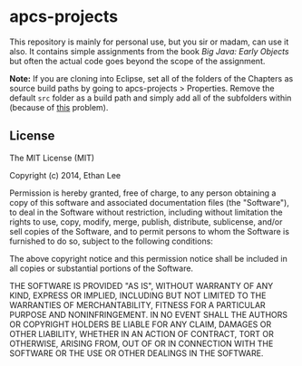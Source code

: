 # apcs-projects

This repository is mainly for personal use, but you sir or madam, can use it also.
It contains simple assignments from the book *Big Java: Early Objects* but often the actual code goes beyond the scope of the assignment. 

**Note:** If you are cloning into Eclipse, set all of the folders of the Chapters as source build paths by going to apcs-projects > Properties. Remove the default `src` folder as a build path and simply add all of the subfolders within (because of [this](http://stackoverflow.com/questions/10838109/eclipse-build-path-nesting-errors) problem).

## License

The MIT License (MIT)

Copyright (c) 2014, Ethan Lee

Permission is hereby granted, free of charge, to any person obtaining a copy
of this software and associated documentation files (the "Software"), to deal
in the Software without restriction, including without limitation the rights
to use, copy, modify, merge, publish, distribute, sublicense, and/or sell
copies of the Software, and to permit persons to whom the Software is
furnished to do so, subject to the following conditions:

The above copyright notice and this permission notice shall be included in
all copies or substantial portions of the Software.

THE SOFTWARE IS PROVIDED "AS IS", WITHOUT WARRANTY OF ANY KIND, EXPRESS OR
IMPLIED, INCLUDING BUT NOT LIMITED TO THE WARRANTIES OF MERCHANTABILITY,
FITNESS FOR A PARTICULAR PURPOSE AND NONINFRINGEMENT. IN NO EVENT SHALL THE
AUTHORS OR COPYRIGHT HOLDERS BE LIABLE FOR ANY CLAIM, DAMAGES OR OTHER
LIABILITY, WHETHER IN AN ACTION OF CONTRACT, TORT OR OTHERWISE, ARISING FROM,
OUT OF OR IN CONNECTION WITH THE SOFTWARE OR THE USE OR OTHER DEALINGS IN
THE SOFTWARE.
